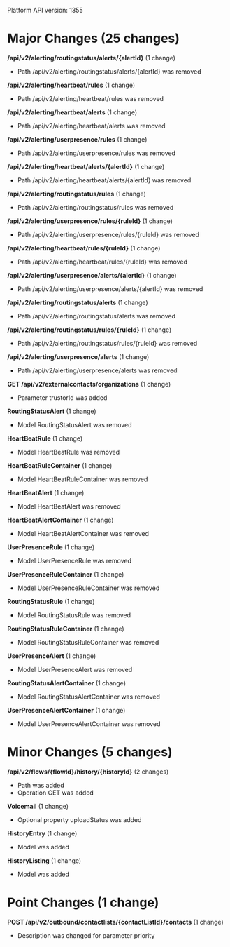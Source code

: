 Platform API version: 1355


# Major Changes (25 changes)

**/api/v2/alerting/routingstatus/alerts/{alertId}** (1 change)

* Path /api/v2/alerting/routingstatus/alerts/{alertId} was removed

**/api/v2/alerting/heartbeat/rules** (1 change)

* Path /api/v2/alerting/heartbeat/rules was removed

**/api/v2/alerting/heartbeat/alerts** (1 change)

* Path /api/v2/alerting/heartbeat/alerts was removed

**/api/v2/alerting/userpresence/rules** (1 change)

* Path /api/v2/alerting/userpresence/rules was removed

**/api/v2/alerting/heartbeat/alerts/{alertId}** (1 change)

* Path /api/v2/alerting/heartbeat/alerts/{alertId} was removed

**/api/v2/alerting/routingstatus/rules** (1 change)

* Path /api/v2/alerting/routingstatus/rules was removed

**/api/v2/alerting/userpresence/rules/{ruleId}** (1 change)

* Path /api/v2/alerting/userpresence/rules/{ruleId} was removed

**/api/v2/alerting/heartbeat/rules/{ruleId}** (1 change)

* Path /api/v2/alerting/heartbeat/rules/{ruleId} was removed

**/api/v2/alerting/userpresence/alerts/{alertId}** (1 change)

* Path /api/v2/alerting/userpresence/alerts/{alertId} was removed

**/api/v2/alerting/routingstatus/alerts** (1 change)

* Path /api/v2/alerting/routingstatus/alerts was removed

**/api/v2/alerting/routingstatus/rules/{ruleId}** (1 change)

* Path /api/v2/alerting/routingstatus/rules/{ruleId} was removed

**/api/v2/alerting/userpresence/alerts** (1 change)

* Path /api/v2/alerting/userpresence/alerts was removed

**GET /api/v2/externalcontacts/organizations** (1 change)

* Parameter trustorId was added

**RoutingStatusAlert** (1 change)

* Model RoutingStatusAlert was removed

**HeartBeatRule** (1 change)

* Model HeartBeatRule was removed

**HeartBeatRuleContainer** (1 change)

* Model HeartBeatRuleContainer was removed

**HeartBeatAlert** (1 change)

* Model HeartBeatAlert was removed

**HeartBeatAlertContainer** (1 change)

* Model HeartBeatAlertContainer was removed

**UserPresenceRule** (1 change)

* Model UserPresenceRule was removed

**UserPresenceRuleContainer** (1 change)

* Model UserPresenceRuleContainer was removed

**RoutingStatusRule** (1 change)

* Model RoutingStatusRule was removed

**RoutingStatusRuleContainer** (1 change)

* Model RoutingStatusRuleContainer was removed

**UserPresenceAlert** (1 change)

* Model UserPresenceAlert was removed

**RoutingStatusAlertContainer** (1 change)

* Model RoutingStatusAlertContainer was removed

**UserPresenceAlertContainer** (1 change)

* Model UserPresenceAlertContainer was removed


# Minor Changes (5 changes)

**/api/v2/flows/{flowId}/history/{historyId}** (2 changes)

* Path was added
* Operation GET was added

**Voicemail** (1 change)

* Optional property uploadStatus was added

**HistoryEntry** (1 change)

* Model was added

**HistoryListing** (1 change)

* Model was added


# Point Changes (1 change)

**POST /api/v2/outbound/contactlists/{contactListId}/contacts** (1 change)

* Description was changed for parameter priority
